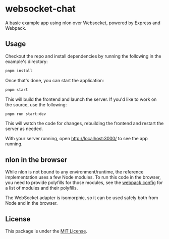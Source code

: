 # websocket-chat

A basic example app using nlon over Websocket, powered by Express and Webpack.

## Usage

Checkout the repo and install dependencies by running the following in the
example's directory:

```sh
pnpm install
```

Once that's done, you can start the application:

```sh
pnpm start
```

This will build the frontend and launch the server. If you'd like to work on the
source, use the following:

```sh
pnpm run start:dev
```

This will watch the code for changes, rebuilding the frontend and restart the
server as needed.

With your server running, open <http://localhost:3000/> to see the app running.

## nlon in the browser

While nlon is not bound to any environment/runtime, the reference implementation
uses a few Node modules. To run this code in the browser, you need to provide
polyfills for those modules, see the [webpack config](webpack.config.mjs#L35) for
a list of modules and their polyfills.

The WebSocket adapter is isomorphic, so it can be used safely both from Node and
in the browser.

## License

This package is under the [MIT License](LICENSE).

